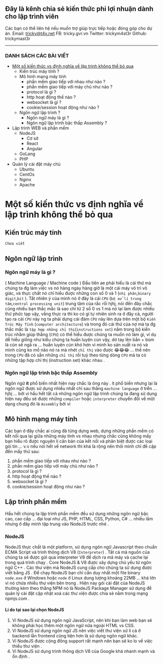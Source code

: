 ## **Đây là kênh chia sẻ kiến thức phi lợi nhuận dành cho lập trình viên**
Các bạn có thể liên hệ nếu muốn trợ giúp trực tiếp hoặc đóng góp cho dự án.
Email: tricky@t4v.net
FB: tricky.gvr.vn
Twitter: trickym4st3r
Github: trickymast3r
***
### DANH SÁCH CÁC BÀI VIẾT
* [Một số kiến thức vs định nghĩa về lập trình không thể bỏ qua](#)
    * Kiến trúc máy tính ?
    * Mô hình mạng máy tính
        * phần mềm giao tiếp với nhau như nào ?
        * phần mềm giao tiếp với máy chủ như nào ?
        * protocol là gì ?
        * http hoạt động thế nào ?
        * websocket là gì ?
        * cookie/session hoạt động như nào ?    
    * Ngôn ngữ lập trình ?
        * Ngôn ngữ máy là gì ? 
        * Ngôn ngữ lập trình bậc thấp Assembly ?
* Lập trình WEB và phần mềm
    * NodeJS
        * Cơ sở
        * React
        * Angular        
    * GoLang
    * PHP
* Quản lý cài đặt máy chủ
    * Ubuntu
    * CentOs
    * Nginx
    * Apache

# Một số kiến thức vs định nghĩa về lập trình không thể bỏ qua
## Kiến trúc máy tính
`Chưa viết`
## Ngôn ngữ lập trình
### **Ngôn ngữ máy là gì ?**
( Machine Language / Machine code )
Đầu tiên ae phải hiểu là cái thứ mà chúng ta đg làm việc vs nó hàng ngày hàng giờ là một cái máy vô tri vô giác, và thực chất nó chỉ hiểu được những con số 0 và 1 (`nhị phân`,`binary digit`,`bit` ). Tất nhiên ý của mình nó ở đây là cái `CPU` (`bộ xử lí trung tâm`,`central processing unit`) trung tâm của rắc rối hjhj, nói đến đây chắc cũng nhiều bạn thắc mắc là sao chỉ từ 2 số 0 vs 1 mà nó lại làm được nhiều thứ phức tạp vậy, vầng thực ra thì ko có gì tự nhiên sinh ra ở đây cả, người tạo ra cái `CPU` này ng ta phải dựng cái đám `CPU` này lên dựa trên một bộ  `Kiến Trúc Máy Tính`  (`computer architecture`) và trong đó cái thứ của nợ mà ta đg thắc mắc là `tập hợp những chỉ thị`(`instructions set`) nằm trong bộ kiến trúc  nhằm giúp thằng (`CPU`)  có thể hiểu được chúng ta muốn nó làm gì, ví dụ dễ hiểu giống như kiểu chúng ta huấn luyện cún vậy, dơ tay lên bắn + bùm là cún sẽ ngã ra ... huấn luyện cún khó hơn vì mình ko sản xuất ra nó và mình cũng ko mổ não nó ra mà nhét `chỉ thị` vào được 😂😂😂 ... thế nên trong `CPU` đã có sẵn những `chỉ thị` rồi tuỳ theo từng dòng  `CPU` mà ta có những tập hợp chỉ thị (instruction set) khác nhau . 
### **Ngôn ngữ lập trình bậc thấp Assembly**
Ngôn ngữ **ít** phổ biến nhất hiện nay chắc là ông này . ít phổ biến nhưng lại là ngôn ngữ được sử dụng nhiều nhất chỉ sau thằng `machine language` ở trển ... hjhj ... bởi vì hầu hết tất cả những ngôn ngữ lập trình chúng ta đang sử dụng hiện nay đều sẽ được những `compiler` hoặc `interpreter` chuyển đổi về một dạng chung đó là `Assembly` bởi vì 


## Mô hình mạng máy tính
Các bạn ở đây chắc ai cũng đã từng dựng web,  dựng những phần mềm có kết nối qua lại giữa những máy tính vs nhau nhưng chắc cũng không mấy bạn hiểu rõ được nguyên lí căn bản của kết nối và phân biệt được các loại gói tin ... v.v nếu nói hết về network thì khá là rộng nên thôi mình chỉ đề cập đến mấy thứ sau:
1. phần mềm giao tiếp với nhau như nào ?
2. phần mềm giao tiếp với máy chủ như nào ?
3. protocol là gì ?
4. http hoạt động thế nào ?
5. websocket là gì ?
6. cookie/session hoạt động như nào ?

## Lập trình phần mềm
Hầu hết chúng ta lập trình phần mềm đều sử dụng những ngôn ngữ bậc cao, cao cấp ... đại loại như JS, PHP, HTML, CSS, Python, C# ... nhiều lắm nhưng ở đây mình tập trung vào NodeJS trước nhé .
### NodeJS
NodeJS thực chất là một platform, sử dụng ngôn ngữ Javascript theo chuẩn ECMA Script và trình thông dịch V8 (`Interpreter`) . Tất cả mã nguồn của chúng ta sẽ được gửi qua interpreter V8 để dịch ra mã máy và cache lại trong quá trình chạy .
Core NodeJS & V8 được xây dựng chủ yếu từ  ngôn ngữ C++ .
Các thư viện mà NodeJS cung cấp cho chúng ta sử dụng được viết bằng JS .
Để chạy NodeJS bạn chỉ cần duy nhất một file binary `node.exe` ở Windows hoặc `node`  ở Linux dung lượng khoảng 22MB ... khá lớn vì nó chứa nhiều thư viện bên trong .
Hiện nay gói cài đặt của NodeJS thường kèm theo thằng NPM nó là NodeJS Package Manager sử dụng để quản lý cài đặt cập nhật xoá các thư viện được chia sẻ nằm trong mạng npmjs.com .
#### **Lí do tại sao lại chọn NodeJS**
1. Vì NodeJS sử dụng ngôn ngữ JavaScript, nên khi bạn làm web bạn sẽ không phải học thêm một ngôn ngữ nữa ngoài HTML vs CSS.
2. Vì NodeJS sử dụng ngôn ngữ JS nên việc viết thư viện xử lí cả ở backend lẫn frontend cũng tiện hơn là sử dụng ngôn ngữ khác.
3. Vì NodeJS được cộng đồng support rất mạnh nên bạn sẽ ko lo về việc thiếu thư viện .
4. Vì NodeJS sử dụng trình thông dịch V8  của Google khá nhanh mạnh và ổn định .



